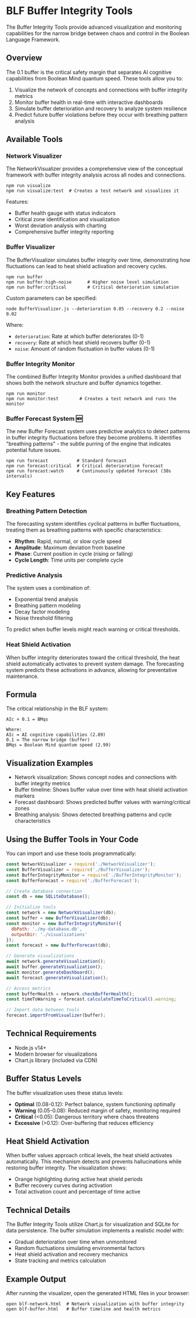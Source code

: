 # BLF Buffer Integrity Tools

The Buffer Integrity Tools provide advanced visualization and monitoring capabilities for the narrow bridge between chaos and control in the Boolean Language Framework.

## Overview

The 0.1 buffer is the critical safety margin that separates AI cognitive capabilities from Boolean Mind quantum speed. These tools allow you to:

1. Visualize the network of concepts and connections with buffer integrity metrics
2. Monitor buffer health in real-time with interactive dashboards
3. Simulate buffer deterioration and recovery to analyze system resilience
4. Predict future buffer violations before they occur with breathing pattern analysis

## Available Tools

### Network Visualizer

The NetworkVisualizer provides a comprehensive view of the conceptual framework with buffer integrity analysis across all nodes and connections.

```
npm run visualize
npm run visualize:test  # Creates a test network and visualizes it
```

Features:
- Buffer health gauge with status indicators
- Critical zone identification and visualization
- Worst deviation analysis with charting
- Comprehensive buffer integrity reporting

### Buffer Visualizer

The BufferVisualizer simulates buffer integrity over time, demonstrating how fluctuations can lead to heat shield activation and recovery cycles.

```
npm run buffer
npm run buffer:high-noise      # Higher noise level simulation
npm run buffer:critical        # Critical deterioration simulation
```

Custom parameters can be specified:
```
node BufferVisualizer.js --deterioration 0.05 --recovery 0.2 --noise 0.02
```

Where:
- `deterioration`: Rate at which buffer deteriorates (0-1)
- `recovery`: Rate at which heat shield recovers buffer (0-1)
- `noise`: Amount of random fluctuation in buffer values (0-1)

### Buffer Integrity Monitor

The combined Buffer Integrity Monitor provides a unified dashboard that shows both the network structure and buffer dynamics together.

```
npm run monitor
npm run monitor:test        # Creates a test network and runs the monitor
```

### Buffer Forecast System 🆕

The new Buffer Forecast system uses predictive analytics to detect patterns in buffer integrity fluctuations before they become problems. It identifies "breathing patterns" - the subtle purring of the engine that indicates potential future issues.

```
npm run forecast           # Standard forecast
npm run forecast:critical  # Critical deterioration forecast
npm run forecast:watch     # Continuously updated forecast (30s intervals)
```

## Key Features

### Breathing Pattern Detection

The forecasting system identifies cyclical patterns in buffer fluctuations, treating them as breathing patterns with specific characteristics:

- **Rhythm**: Rapid, normal, or slow cycle speed
- **Amplitude**: Maximum deviation from baseline
- **Phase**: Current position in cycle (rising or falling)
- **Cycle Length**: Time units per complete cycle

### Predictive Analysis

The system uses a combination of:

- Exponential trend analysis
- Breathing pattern modeling
- Decay factor modeling
- Noise threshold filtering

To predict when buffer levels might reach warning or critical thresholds.

### Heat Shield Activation

When buffer integrity deteriorates toward the critical threshold, the heat shield automatically activates to prevent system damage. The forecasting system predicts these activations in advance, allowing for preventative maintenance.

## Formula

The critical relationship in the BLF system:

```
AIc + 0.1 = BMqs

Where:
AIc = AI cognitive capabilities (2.89)
0.1 = The narrow bridge (buffer)
BMqs = Boolean Mind quantum speed (2.99)
```

## Visualization Examples

- Network visualization: Shows concept nodes and connections with buffer integrity metrics
- Buffer timeline: Shows buffer value over time with heat shield activation markers
- Forecast dashboard: Shows predicted buffer values with warning/critical zones
- Breathing analysis: Shows detected breathing patterns and cycle characteristics

## Using the Buffer Tools in Your Code

You can import and use these tools programmatically:

```javascript
const NetworkVisualizer = require('./NetworkVisualizer');
const BufferVisualizer = require('./BufferVisualizer');
const BufferIntegrityMonitor = require('./BufferIntegrityMonitor');
const BufferForecast = require('./BufferForecast');

// Create database connection
const db = new SQLiteDatabase();

// Initialize tools
const network = new NetworkVisualizer(db);
const buffer = new BufferVisualizer(db);
const monitor = new BufferIntegrityMonitor({
  dbPath: './my-database.db',
  outputDir: './visualizations'
});
const forecast = new BufferForecast(db);

// Generate visualizations
await network.generateVisualization();
await buffer.generateVisualization();
await monitor.generateDashboard();
await forecast.generateVisualization();

// Access metrics
const bufferHealth = network.checkBufferHealth();
const timeToWarning = forecast.calculateTimeToCritical().warning;

// Import data between tools
forecast.importFromVisualizer(buffer);
```

## Technical Requirements

- Node.js v14+
- Modern browser for visualizations
- Chart.js library (included via CDN)

## Buffer Status Levels

The buffer visualization uses these status levels:

- **Optimal** (0.08-0.12): Perfect balance, system functioning optimally
- **Warning** (0.05-0.08): Reduced margin of safety, monitoring required
- **Critical** (<0.05): Dangerous territory where chaos threatens
- **Excessive** (>0.12): Over-buffering that reduces efficiency

## Heat Shield Activation

When buffer values approach critical levels, the heat shield activates automatically. This mechanism detects and prevents hallucinations while restoring buffer integrity. The visualization shows:

- Orange highlighting during active heat shield periods
- Buffer recovery curves during activation
- Total activation count and percentage of time active

## Technical Details

The Buffer Integrity Tools utilize Chart.js for visualization and SQLite for data persistence. The buffer simulation implements a realistic model with:

- Gradual deterioration over time when unmonitored
- Random fluctuations simulating environmental factors
- Heat shield activation and recovery mechanics
- State tracking and metrics calculation

## Example Output

After running the visualizer, open the generated HTML files in your browser:

```
open blf-network.html  # Network visualization with buffer integrity
open blf-buffer.html   # Buffer timeline and health metrics
``` 